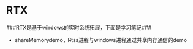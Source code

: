 RTX
==========================
###RTX是基于windows的实时系统拓展，下面是学习笔记###

* shareMemorydemo，Rtss进程与windows进程通过共享内存通信的demo